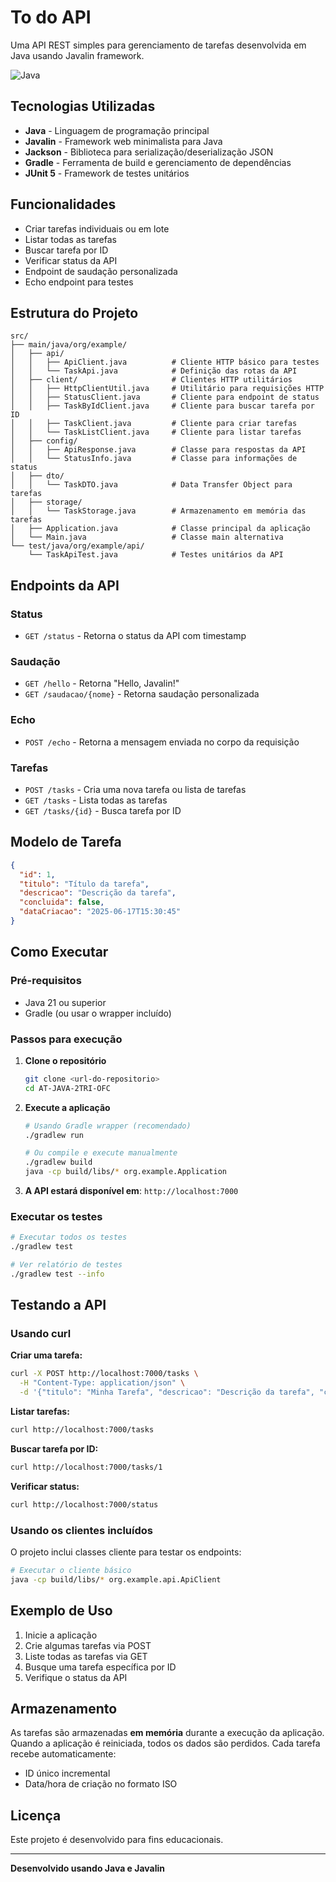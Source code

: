 # To do API

Uma API REST simples para gerenciamento de tarefas desenvolvida em Java usando Javalin framework.

![Java](https://upload.wikimedia.org/wikipedia/en/3/30/Java_programming_language_logo.svg)

## Tecnologias Utilizadas

- **Java** - Linguagem de programação principal
- **Javalin** - Framework web minimalista para Java
- **Jackson** - Biblioteca para serialização/deserialização JSON
- **Gradle** - Ferramenta de build e gerenciamento de dependências
- **JUnit 5** - Framework de testes unitários

## Funcionalidades

- Criar tarefas individuais ou em lote
- Listar todas as tarefas
- Buscar tarefa por ID
- Verificar status da API
- Endpoint de saudação personalizada
- Echo endpoint para testes

## Estrutura do Projeto

```
src/
├── main/java/org/example/
│   ├── api/
│   │   ├── ApiClient.java          # Cliente HTTP básico para testes
│   │   └── TaskApi.java            # Definição das rotas da API
│   ├── client/                     # Clientes HTTP utilitários
│   │   ├── HttpClientUtil.java     # Utilitário para requisições HTTP
│   │   ├── StatusClient.java       # Cliente para endpoint de status
│   │   ├── TaskByIdClient.java     # Cliente para buscar tarefa por ID
│   │   ├── TaskClient.java         # Cliente para criar tarefas
│   │   └── TaskListClient.java     # Cliente para listar tarefas
│   ├── config/
│   │   ├── ApiResponse.java        # Classe para respostas da API
│   │   └── StatusInfo.java         # Classe para informações de status
│   ├── dto/
│   │   └── TaskDTO.java            # Data Transfer Object para tarefas
│   ├── storage/
│   │   └── TaskStorage.java        # Armazenamento em memória das tarefas
│   ├── Application.java            # Classe principal da aplicação
│   └── Main.java                   # Classe main alternativa
└── test/java/org/example/api/
    └── TaskApiTest.java            # Testes unitários da API
```

## Endpoints da API

### Status
- `GET /status` - Retorna o status da API com timestamp

### Saudação
- `GET /hello` - Retorna "Hello, Javalin!"
- `GET /saudacao/{nome}` - Retorna saudação personalizada

### Echo
- `POST /echo` - Retorna a mensagem enviada no corpo da requisição

### Tarefas
- `POST /tasks` - Cria uma nova tarefa ou lista de tarefas
- `GET /tasks` - Lista todas as tarefas
- `GET /tasks/{id}` - Busca tarefa por ID

## Modelo de Tarefa

```json
{
  "id": 1,
  "titulo": "Título da tarefa",
  "descricao": "Descrição da tarefa",
  "concluida": false,
  "dataCriacao": "2025-06-17T15:30:45"
}
```

## Como Executar

### Pré-requisitos
- Java 21 ou superior
- Gradle (ou usar o wrapper incluído)

### Passos para execução

1. **Clone o repositório**
   ```bash
   git clone <url-do-repositorio>
   cd AT-JAVA-2TRI-OFC
   ```

2. **Execute a aplicação**
   ```bash
   # Usando Gradle wrapper (recomendado)
   ./gradlew run
   
   # Ou compile e execute manualmente
   ./gradlew build
   java -cp build/libs/* org.example.Application
   ```

3. **A API estará disponível em**: `http://localhost:7000`

### Executar os testes

```bash
# Executar todos os testes
./gradlew test

# Ver relatório de testes
./gradlew test --info
```

## Testando a API

### Usando curl

**Criar uma tarefa:**
```bash
curl -X POST http://localhost:7000/tasks \
  -H "Content-Type: application/json" \
  -d '{"titulo": "Minha Tarefa", "descricao": "Descrição da tarefa", "concluida": false}'
```

**Listar tarefas:**
```bash
curl http://localhost:7000/tasks
```

**Buscar tarefa por ID:**
```bash
curl http://localhost:7000/tasks/1
```

**Verificar status:**
```bash
curl http://localhost:7000/status
```

### Usando os clientes incluídos

O projeto inclui classes cliente para testar os endpoints:

```bash
# Executar o cliente básico
java -cp build/libs/* org.example.api.ApiClient
```

## Exemplo de Uso

1. Inicie a aplicação
2. Crie algumas tarefas via POST
3. Liste todas as tarefas via GET
4. Busque uma tarefa específica por ID
5. Verifique o status da API

## Armazenamento

As tarefas são armazenadas **em memória** durante a execução da aplicação. Quando a aplicação é reiniciada, todos os dados são perdidos. Cada tarefa recebe automaticamente:
- ID único incremental
- Data/hora de criação no formato ISO

## Licença

Este projeto é desenvolvido para fins educacionais.

---

**Desenvolvido usando Java e Javalin**
